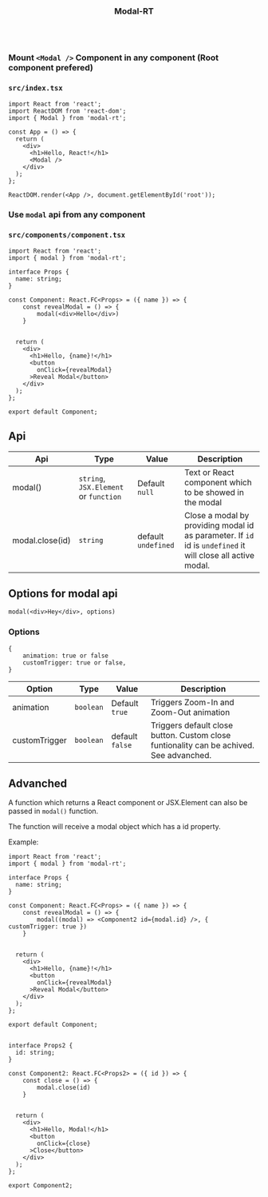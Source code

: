 ### <div align="center">Modal-RT</div>

<br>
<br>

### Mount `<Modal />` Component in any component (Root component prefered)

### `src/index.tsx`

```
import React from 'react';
import ReactDOM from 'react-dom';
import { Modal } from 'modal-rt';

const App = () => {
  return (
    <div>
      <h1>Hello, React!</h1>
      <Modal />
    </div>
  );
};

ReactDOM.render(<App />, document.getElementById('root'));
```

### Use `modal` api from any component

### `src/components/component.tsx`

```
import React from 'react';
import { modal } from 'modal-rt';

interface Props {
  name: string;
}

const Component: React.FC<Props> = ({ name }) => {
    const revealModal = () => {
        modal(<div>Hello</div>)
    }


  return (
    <div>
      <h1>Hello, {name}!</h1>
      <button
        onClick={revealModal}
      >Reveal Modal</button>
    </div>
  );
};

export default Component;
```

## Api

| Api             | Type                                  | Value               | Description                                                                                                 |
| --------------- | ------------------------------------- | ------------------- | ----------------------------------------------------------------------------------------------------------- |
| modal()         | `string`, `JSX.Element` or `function` | Default `null`      | Text or React component which to be showed in the modal                                                     |
| modal.close(id) | `string`                              | default `undefined` | Close a modal by providing modal id as parameter. If `id` id is `undefined` it will close all active modal. |

## Options for modal api

`modal(<div>Hey</div>, options)`

### Options

```
{
    animation: true or false
    customTrigger: true or false,
}
```

| Option        | Type      | Value           | Description                                                                             |
| ------------- | --------- | --------------- | --------------------------------------------------------------------------------------- |
| animation     | `boolean` | Default `true`  | Triggers Zoom-In and Zoom-Out animation                                                 |
| customTrigger | `boolean` | default `false` | Triggers default close button. Custom close funtionality can be achived. See advanched. |

## Advanched

A function which returns a React component or JSX.Element can also be passed in `modal()` function.

The function will receive a modal object which has a id property.

Example:

```
import React from 'react';
import { modal } from 'modal-rt';

interface Props {
  name: string;
}

const Component: React.FC<Props> = ({ name }) => {
    const revealModal = () => {
        modal((modal) => <Component2 id={modal.id} />, { customTrigger: true })
    }


  return (
    <div>
      <h1>Hello, {name}!</h1>
      <button
        onClick={revealModal}
      >Reveal Modal</button>
    </div>
  );
};

export default Component;


interface Props2 {
  id: string;
}

const Component2: React.FC<Props2> = ({ id }) => {
    const close = () => {
        modal.close(id)
    }


  return (
    <div>
      <h1>Hello, Modal!</h1>
      <button
        onClick={close}
      >Close</button>
    </div>
  );
};

export Component2;
```
